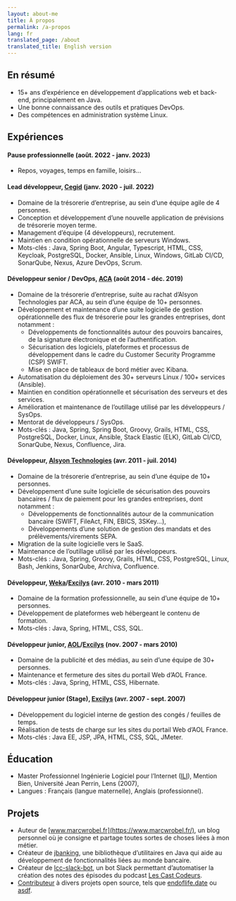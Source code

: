 ```yaml
---
layout: about-me
title: À propos
permalink: /a-propos
lang: fr
translated_page: /about
translated_title: English version
---
```


## En résumé

- 15+ ans d’expérience en développement d’applications web et back-end, principalement en Java.
- Une bonne connaissance des outils et pratiques DevOps.
- Des compétences en administration système Linux.

## Expériences

#### Pause professionnelle (août. 2022 - janv. 2023)

- Repos, voyages, temps en famille, loisirs…

#### Lead développeur, [Cegid](https://www.linkedin.com/company/cegid/) (janv. 2020 - juil. 2022)

- Domaine de la trésorerie d’entreprise, au sein d’une équipe agile de 4 personnes.
- Conception et développement d’une nouvelle application de prévisions de trésorerie moyen terme.
- Management d’équipe (4 développeurs), recrutement.
- Maintien en condition opérationnelle de serveurs Windows.
- Mots-clés : Java, Spring Boot, Angular, Typescript, HTML, CSS, Keycloak, PostgreSQL, Docker,
  Ansible, Linux, Windows, GitLab CI/CD, SonarQube, Nexus, Azure DevOps, Scrum.

#### Développeur senior / DevOps, [ACA](https://www.cegid.com/fr/presse/cegid-confirme-lacquisition-daca/) (août 2014 - déc. 2019)

- Domaine de la trésorerie d’entreprise, suite au rachat d’Alsyon Technologies par ACA, au sein
  d’une équipe de 10+ personnes.
- Développement et maintenance d’une suite logicielle de gestion opérationnelle des flux de
  trésorerie pour les grandes entreprises, dont notamment :
  - Développements de fonctionnalités autour des pouvoirs bancaires, de la signature électronique et
    de l’authentification.
  - Sécurisation des logiciels, plateformes et processus de développement dans le cadre du Customer
    Security Programme (CSP) SWIFT.
  - Mise en place de tableaux de bord métier avec Kibana.
- Automatisation du déploiement des 30+ serveurs Linux / 100+ services (Ansible).
- Maintien en condition opérationnelle et sécurisation des serveurs et des services.
- Amélioration et maintenance de l’outillage utilisé par les développeurs / SysOps.
- Mentorat de développeurs / SysOps.
- Mots-clés : Java, Spring, Spring Boot, Groovy, Grails, HTML, CSS, PostgreSQL, Docker, Linux,
  Ansible, Stack Elastic (ELK), GitLab CI/CD, SonarQube, Nexus, Confluence, Jira.

#### Développeur, [Alsyon Technologies](https://www.cambonpartners.com/en/transactions/none-none-62) (avr. 2011 - juil. 2014)

- Domaine de la trésorerie d’entreprise, au sein d’une équipe de 10+ personnes.
- Développement d’une suite logicielle de sécurisation des pouvoirs bancaires / flux de paiement
  pour les grandes entreprises, dont notamment :
  - Développements de fonctionnalités autour de la communication bancaire (SWIFT, FileAct, FIN,
    EBICS, 3SKey...),
  - Développements d’une solution de gestion des mandats et des prélèvements/virements SEPA.
- Migration de la suite logicielle vers le SaaS.
- Maintenance de l’outillage utilisé par les développeurs.
- Mots-clés : Java, Spring, Groovy, Grails, HTML, CSS, PostgreSQL, Linux, Bash, Jenkins, SonarQube,
  Archiva, Confluence.

#### Développeur, [Weka](https://www.linkedin.com/company/weka-france/)/[Excilys](https://www.linkedin.com/company/groupe-excilys/) (avr. 2010 - mars 2011)

- Domaine de la formation professionnelle, au sein d’une équipe de 10+ personnes.
- Développement de plateformes web hébergeant le contenu de formation.
- Mots-clés : Java, Spring, HTML, CSS, SQL.

#### Développeur junior, [AOL](https://www.linkedin.com/company/aol/)/[Excilys](https://www.linkedin.com/company/groupe-excilys/) (nov. 2007 - mars 2010)

- Domaine de la publicité et des médias, au sein d’une équipe de 30+ personnes.
- Maintenance et fermeture des sites du portail Web d’AOL France.
- Mots-clés : Java, Spring, HTML, CSS, Hibernate.

#### Développeur junior (Stage), [Excilys](https://www.linkedin.com/company/groupe-excilys/) (avr. 2007 - sept. 2007)

- Développement du logiciel interne de gestion des congés / feuilles de temps.
- Réalisation de tests de charge sur les sites du portail Web d’AOL France.
- Mots-clés : Java EE, JSP, JPA, HTML, CSS, SQL, JMeter.

## Éducation

- Master Professionnel Ingénierie Logiciel pour l’Internet
  ([ILI](https://www.cril.univ-artois.fr/master/ili/m2proili-home.html)), Mention Bien, Université
  Jean Perrin, Lens (2007),
- Langues : Français (langue maternelle), Anglais (professionnel).

## Projets

- Auteur de [www.marcwrobel.fr](https://www.marcwrobel.fr/), un blog personnel où je consigne et
  partage toutes sortes de choses liées à mon métier.
- Créateur de [jbanking](https://github.com/marcwrobel/jbanking), une bibliothèque d’utilitaires
  en Java qui aide au développement de fonctionnalités liées au monde bancaire.
- Créateur de [lcc-slack-bot](https://github.com/lescastcodeurs/lcc-slack-bot), un
  bot Slack permettant d’automatiser la création des notes des épisodes du podcast
  [Les Cast Codeurs](https://lescastcodeurs.com/).
- [Contributeur](https://github.com/marcwrobel) à divers projets open source, tels
  que [endoflife.date](https://github.com/endoflife-date/endoflife.date) ou
  [asdf](https://github.com/asdf-community).
